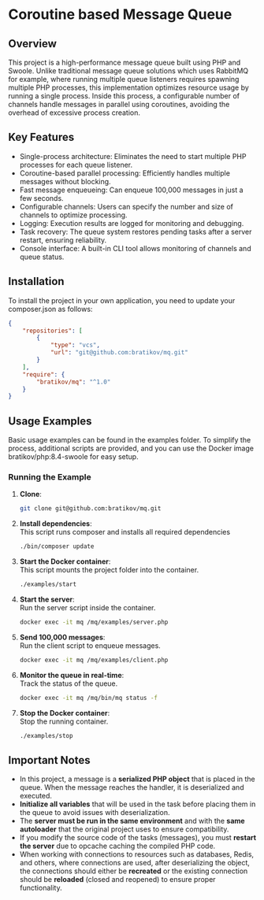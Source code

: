 # Coroutine based Message Queue

## Overview
This project is a high-performance message queue built using PHP and Swoole. Unlike traditional message queue solutions which uses RabbitMQ for example, where running multiple queue listeners requires spawning multiple PHP processes, this implementation optimizes resource usage by running a single process. Inside this process, a configurable number of channels handle messages in parallel using coroutines, avoiding the overhead of excessive process creation.

## Key Features
- Single-process architecture: Eliminates the need to start multiple PHP processes for each queue listener.
- Coroutine-based parallel processing: Efficiently handles multiple messages without blocking.
- Fast message enqueueing: Can enqueue 100,000 messages in just a few seconds.
- Configurable channels: Users can specify the number and size of channels to optimize processing.
- Logging: Execution results are logged for monitoring and debugging.
- Task recovery: The queue system restores pending tasks after a server restart, ensuring reliability.
- Console interface: A built-in CLI tool allows monitoring of channels and queue status.

## Installation
To install the project in your own application, you need to update your composer.json as follows:
```json
{
    "repositories": [
        {
            "type": "vcs",
            "url": "git@github.com:bratikov/mq.git"
        }
    ],
    "require": {
        "bratikov/mq": "^1.0"
    }
}
```

## Usage Examples
Basic usage examples can be found in the examples folder. To simplify the process, additional scripts are provided, and you can use the Docker image bratikov/php:8.4-swoole for easy setup.

### Running the Example
1. **Clone**:  
    ```bash
    git clone git@github.com:bratikov/mq.git
    ```
2. **Install dependencies**:  
    This script runs composer and installs all required dependencies
    ```bash
    ./bin/composer update
    ```
3. **Start the Docker container**:  
    This script mounts the project folder into the container.
    ```bash
    ./examples/start
    ```
4. **Start the server**:  
    Run the server script inside the container.
    ```bash
    docker exec -it mq /mq/examples/server.php
    ```
5. **Send 100,000 messages**:  
    Run the client script to enqueue messages.
    ```bash
    docker exec -it mq /mq/examples/client.php
    ```
6. **Monitor the queue in real-time**:  
    Track the status of the queue.
    ```bash
    docker exec -it mq /mq/bin/mq status -f
    ```
7. **Stop the Docker container**:  
    Stop the running container.
    ```bash
    ./examples/stop
    ```

## Important Notes
- In this project, a message is a **serialized PHP object** that is placed in the queue. When the message reaches the handler, it is deserialized and executed.
- **Initialize all variables** that will be used in the task before placing them in the queue to avoid issues with deserialization.
- The **server must be run in the same environment** and with the **same autoloader** that the original project uses to ensure compatibility.
- If you modify the source code of the tasks (messages), you must **restart the server** due to opcache caching the compiled PHP code.
- When working with connections to resources such as databases, Redis, and others, where connections are used, after deserializing the object, the connections should either be **recreated** or the existing connection should be **reloaded** (closed and reopened) to ensure proper functionality.
    